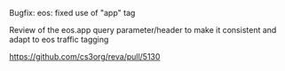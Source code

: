 Bugfix: eos: fixed use of "app" tag

Review of the eos.app query parameter/header to make it
consistent and adapt to eos traffic tagging

https://github.com/cs3org/reva/pull/5130
